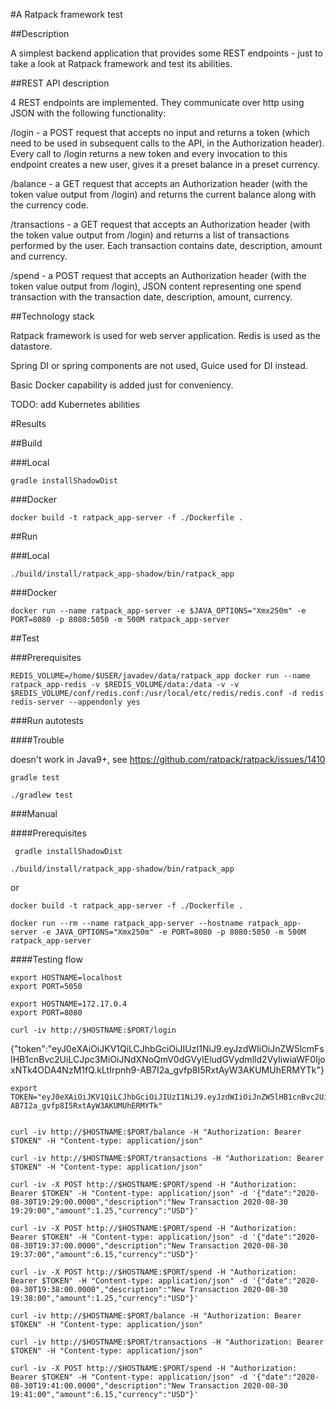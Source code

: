 #A Ratpack framework test

##Description

A simplest backend application that provides some REST endpoints - just to take a look at Ratpack framework and test its abilities.

##REST API description

4 REST endpoints are implemented. They communicate over http using JSON with the following functionality:

/login - a POST request that accepts no input and returns a token (which need to be used in subsequent calls to the API, in the Authorization header). Every call to /login returns a new token and every invocation to this endpoint creates a new user, gives it a preset balance in a preset currency.

/balance - a GET request that accepts an Authorization header (with the token value output from /login) and returns the current balance along with the currency code.

/transactions - a GET request that accepts an Authorization header (with the token value output from /login) and returns a list of transactions performed by the user. Each transaction contains date, description, amount and currency.

/spend - a POST request that accepts an Authorization header (with the token value output from /login), JSON content representing one spend transaction with the transaction date, description, amount, currency.

##Technology stack

Ratpack framework is used for web server application. Redis is used as the datastore.

Spring DI or spring components are not used, Guice used for DI instead.

Basic Docker capability is added just for conveniency.

TODO: add Kubernetes abilities

#Results

##Build

###Local

```
gradle installShadowDist
```

###Docker

```
docker build -t ratpack_app-server -f ./Dockerfile .

```

##Run

###Local

```
./build/install/ratpack_app-shadow/bin/ratpack_app
```


###Docker

```
docker run --name ratpack_app-server -e $JAVA_OPTIONS="Xmx250m" -e PORT=8080 -p 8080:5050 -m 500M ratpack_app-server
```


##Test

###Prerequisites

```
REDIS_VOLUME=/home/$USER/javadev/data/ratpack_app docker run --name ratpack_app-redis -v $REDIS_VOLUME/data:/data -v -v $REDIS_VOLUME/conf/redis.conf:/usr/local/etc/redis/redis.conf -d redis redis-server --appendonly yes
```

###Run autotests

####Trouble

doesn't work in Java9+, see https://github.com/ratpack/ratpack/issues/1410

```
gradle test

./gradlew test
```

###Manual

####Prerequisites

```
 gradle installShadowDist

./build/install/ratpack_app-shadow/bin/ratpack_app
```

or

```
docker build -t ratpack_app-server -f ./Dockerfile .

docker run --rm --name ratpack_app-server --hostname ratpack_app-server -e JAVA_OPTIONS="Xmx250m" -e PORT=8080 -p 8080:5050 -m 500M ratpack_app-server
```

####Testing flow

```
export HOSTNAME=localhost
export PORT=5050

export HOSTNAME=172.17.0.4
export PORT=8080

curl -iv http://$HOSTNAME:$PORT/login

```

{"token":"eyJ0eXAiOiJKV1QiLCJhbGciOiJIUzI1NiJ9.eyJzdWIiOiJnZW5lcmFsIHB1cnBvc2UiLCJpc3MiOiJNdXNoQmV0dGVyIEludGVydmlld2VyIiwiaWF0IjoxNTk4ODA4NzM1fQ.kLtIrpnh9-AB7I2a_gvfp8I5RxtAyW3AKUMUhERMYTk"}

```
export TOKEN="eyJ0eXAiOiJKV1QiLCJhbGciOiJIUzI1NiJ9.eyJzdWIiOiJnZW5lHB1cnBvc2UiLCJpc3MiOiJNdXNoQmV0dGVyIEludGVydmlld2VyIiwiaWF0IjoxNTk4ODA4NzM1fQ.kLtIrpnh9-AB7I2a_gvfp8I5RxtAyW3AKUMUhERMYTk"


curl -iv http://$HOSTNAME:$PORT/balance -H "Authorization: Bearer $TOKEN" -H "Content-type: application/json"

curl -iv http://$HOSTNAME:$PORT/transactions -H "Authorization: Bearer $TOKEN" -H "Content-type: application/json"

curl -iv -X POST http://$HOSTNAME:$PORT/spend -H "Authorization: Bearer $TOKEN" -H "Content-type: application/json" -d '{"date":"2020-08-30T19:29:00.0000","description":"New Transaction 2020-08-30 19:29:00","amount":1.25,"currency":"USD"}'

curl -iv -X POST http://$HOSTNAME:$PORT/spend -H "Authorization: Bearer $TOKEN" -H "Content-type: application/json" -d '{"date":"2020-08-30T19:37:00.0000","description":"New Transaction 2020-08-30 19:37:00","amount":6.15,"currency":"USD"}'

curl -iv -X POST http://$HOSTNAME:$PORT/spend -H "Authorization: Bearer $TOKEN" -H "Content-type: application/json" -d '{"date":"2020-08-30T19:38:00.0000","description":"New Transaction 2020-08-30 19:38:00","amount":1.25,"currency":"USD"}'

curl -iv http://$HOSTNAME:$PORT/balance -H "Authorization: Bearer $TOKEN" -H "Content-type: application/json"

curl -iv http://$HOSTNAME:$PORT/transactions -H "Authorization: Bearer $TOKEN" -H "Content-type: application/json"

curl -iv -X POST http://$HOSTNAME:$PORT/spend -H "Authorization: Bearer $TOKEN" -H "Content-type: application/json" -d '{"date":"2020-08-30T19:41:00.0000","description":"New Transaction 2020-08-30 19:41:00","amount":6.15,"currency":"USD"}'

```
